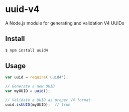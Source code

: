 # uuid-v4

A Node.js module for generating and validation V4 UUIDs

## Install

```bash
$ npm install uuid4
```

## Usage

```javascript
var uuid = require('uuid4');

// Generate a new UUID
var myUUID = uuid();

// Validate a UUID as proper V4 format
uuid.isUUID(myUUID);  // true
```
